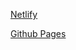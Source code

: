 [Netlify](https://notes-appwebsite.netlify.app/)

[Github Pages](https://meenalshekokar8.github.io/musicplayer.github.io/)
